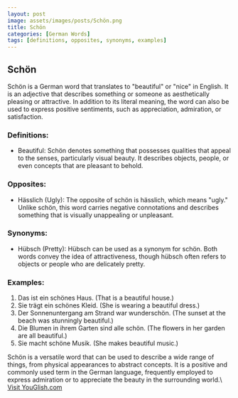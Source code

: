 ```yaml
---
layout: post
image: assets/images/posts/Schön.png
title: Schön
categories: [German Words]
tags: [definitions, opposites, synonyms, examples]
---
```


## Schön

Schön is a German word that translates to "beautiful" or "nice" in English. It is an adjective that describes something or someone as aesthetically pleasing or attractive. In addition to its literal meaning, the word can also be used to express positive sentiments, such as appreciation, admiration, or satisfaction.

### Definitions:
- Beautiful: Schön denotes something that possesses qualities that appeal to the senses, particularly visual beauty. It describes objects, people, or even concepts that are pleasant to behold.

### Opposites:
- Hässlich (Ugly): The opposite of schön is hässlich, which means "ugly." Unlike schön, this word carries negative connotations and describes something that is visually unappealing or unpleasant.

### Synonyms:
- Hübsch (Pretty): Hübsch can be used as a synonym for schön. Both words convey the idea of attractiveness, though hübsch often refers to objects or people who are delicately pretty.

### Examples:
1. Das ist ein schönes Haus. (That is a beautiful house.)
2. Sie trägt ein schönes Kleid. (She is wearing a beautiful dress.)
3. Der Sonnenuntergang am Strand war wunderschön. (The sunset at the beach was stunningly beautiful.)
4. Die Blumen in ihrem Garten sind alle schön. (The flowers in her garden are all beautiful.)
5. Sie macht schöne Musik. (She makes beautiful music.)

Schön is a versatile word that can be used to describe a wide range of things, from physical appearances to abstract concepts. It is a positive and commonly used term in the German language, frequently employed to express admiration or to appreciate the beauty in the surrounding world.\ <a id="yg-widget-0" class="youglish-widget" data-query="Schön" data-lang="german" data-components="8412" data-auto-start="0" data-bkg-color="theme_light" data-title="How%20to%20pronounce%20Schön%20in%20German"  rel="nofollow" href="https://youglish.com">Visit YouGlish.com</a><script async src="https://youglish.com/public/emb/widget.js" charset="utf-8"></script>